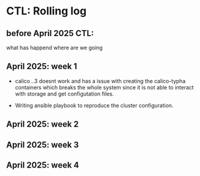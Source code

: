 # CTL: Rolling log

## before April 2025 CTL:
what has happend where are we going

## April 2025: week 1
- calico *.*.3 doesnt work and has a issue with creating the calico-typha containers which breaks the whole system since it is not able to interact with storage and get configutation files.

- Writing ansible playbook to reproduce the cluster configuration.

## April 2025: week 2

## April 2025: week 3

## April 2025: week 4
